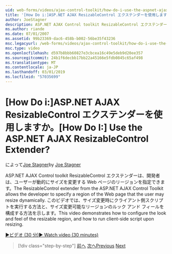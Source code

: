 ```yaml
---
uid: web-forms/videos/ajax-control-toolkit/how-do-i-use-the-aspnet-ajax-resizablecontrol-extender
title: '[How Do i:]ASP.NET AJAX ResizableControl エクステンダーを使用しますか。 | Microsoft Docs'
author: JoeStagner
description: ASP.NET AJAX Control toolkit ResizableControl エクステンダーにより、開発者、ユーザーがサイズが変更される Web ページの領域を指定する、動的.
ms.author: riande
ms.date: 07/01/2007
ms.assetid: 99b23369-dac6-458b-b002-56be35f43236
msc.legacyurl: /web-forms/videos/ajax-control-toolkit/how-do-i-use-the-aspnet-ajax-resizablecontrol-extender
msc.type: video
ms.openlocfilehash: d597b8bbb60827e3cbcea16c49e5deb9d20ee357
ms.sourcegitcommit: 24b1f6decbb17bb22a45166e5fdb0845c65af498
ms.translationtype: MT
ms.contentlocale: ja-JP
ms.lasthandoff: 03/01/2019
ms.locfileid: "57035699"
---
```

<a name="how-do-i-use-the-aspnet-ajax-resizablecontrol-extender"></a><span data-ttu-id="c296a-104">[How Do i:]ASP.NET AJAX ResizableControl エクステンダーを使用しますか。</span><span class="sxs-lookup"><span data-stu-id="c296a-104">[How Do I:] Use the ASP.NET AJAX ResizableControl Extender?</span></span>
====================
<span data-ttu-id="c296a-105">によって[Joe Stagner](https://github.com/JoeStagner)</span><span class="sxs-lookup"><span data-stu-id="c296a-105">by [Joe Stagner](https://github.com/JoeStagner)</span></span>

<span data-ttu-id="c296a-106">ASP.NET AJAX Control toolkit ResizableControl エクステンダーは、開発者は、ユーザーが動的にサイズを変更する Web ページのリージョンを指定できます。</span><span class="sxs-lookup"><span data-stu-id="c296a-106">The ResizableControl extender from the ASP.NET AJAX Control Toolkit allows the developer to specify a region of the Web page that the user may resize dynamically.</span></span> <span data-ttu-id="c296a-107">このビデオでは、サイズ変更時にクライアント側スクリプトを実行する方法と、サイズ変更可能なリージョンのルック アンド フィールを構成する方法を示します。</span><span class="sxs-lookup"><span data-stu-id="c296a-107">This video demonstrates how to configure the look and feel of the resizable region, and how to run client-side script upon resizing.</span></span>

[<span data-ttu-id="c296a-108">&#9654;ビデオ (30 分)</span><span class="sxs-lookup"><span data-stu-id="c296a-108">&#9654; Watch video (30 minutes)</span></span>](https://channel9.msdn.com/Blogs/ASP-NET-Site-Videos/how-do-i-use-the-aspnet-ajax-resizablecontrol-extender)

> [!div class="step-by-step"]
> <span data-ttu-id="c296a-109">[前へ](how-do-i-use-the-aspnet-ajax-validatorcallout-extender.md)
> [次へ](how-do-i-use-the-aspnet-ajax-tabs-control.md)</span><span class="sxs-lookup"><span data-stu-id="c296a-109">[Previous](how-do-i-use-the-aspnet-ajax-validatorcallout-extender.md)
[Next](how-do-i-use-the-aspnet-ajax-tabs-control.md)</span></span>

